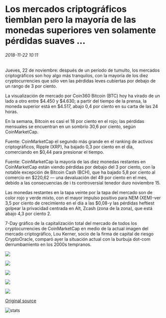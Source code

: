 # Los mercados criptográficos tiemblan pero la mayoría de las monedas superiores ven solamente pérdidas suaves ...

###### 2018-11-22 10:11

Jueves, 22 de noviembre: después de un período de tumulto, los mercados criptográficos son hoy algo más tranquilos, con la mayoría de los diez cryptocurrencies que sólo ven las pérdidas leves cubiertas por debajo de un rango de 3 por ciento.

La visualización de mercado por Coin360 Bitcoin (BTC) hoy ha virado de un lado a otro entre $4.450 y $4.630; a partir del tiempo de la prensa, la moneda superior está en $4.517, abajo 0,4 por ciento en su carta de las 24 horas.

En la semana, Bitcoin es casi el 18 por ciento en el rojo; las pérdidas mensuales se encuentran en un sombrío 30,6 por ciento, según CoinMarketCap.

Fuente: CoinMarketCap el segundo más grande en el ranking de activos criptográficos, Ripple (XRP), ha bajado 0,3 por ciento en el día, comerciando en $0,44 para presionar el tiempo.

Fuente: CoinMarketCap la mayoría de las diez monedas restantes en CoinMarketCap están viendo pérdidas por debajo del 3 por ciento, con la notable excepción de Bitcoin Cash (BCH), que ha bajado 5,8 por ciento al comercio en $220,62 — una devaluación del 49 por ciento en el mes, debido a las consecuencias de i ts controversial tenedor duro noviembre 15.

Las monedas restantes en la tapa veinte por la tapa del mercado son de color rojo y verde mixto, con el mayor impulso positivo para NEM (XEM)-ver 3,5 por ciento de crecimiento en el día a las $0,08-y las pérdidas heftiest golpear la privacidad centrada en Alt, Zcash (zona de la zona), que está abajo 4,3 por ciento 2.

7-Day gráfico de la capitalización total del mercado de todos los cryptocurrencies de CoinMarketCap en medio de la actual imagen del mercado criptográfico, Lou Kerner, socio de la firma de capital de riesgo CryptoOracle, comparó ayer la situación actual con la burbuja dot-com derrumbamiento en los 2000s tempranos.

![](https://s3.cointelegraph.com/storage/uploads/view/0c88d1bc45f882c2b06fc5d8543f532c.png)

![](https://s3.cointelegraph.com/storage/uploads/view/acd8a6f9873e50f2d4e8e244ceda98da.png)

![](https://s3.cointelegraph.com/storage/uploads/view/3ba4cd4f576557d29645ba9499d785c5.png)

![](https://s3.cointelegraph.com/storage/uploads/view/9167d93f565c32df8e0454b88753020d.png)

![](https://s3.cointelegraph.com/storage/uploads/view/ccc158313929c05d0b97f91d1734713e.png)

[Original source](https://cointelegraph.com/news/crypto-markets-shaky-but-most-top-coins-see-only-mild-losses)

![stats](https://c.statcounter.com/11760860/0/a89fa40b/1/ "stats")
